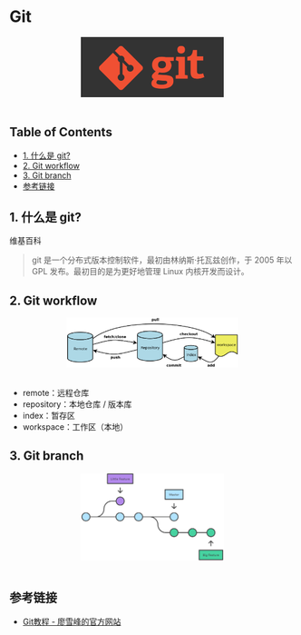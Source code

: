 # Git

<div align="center"> <img src="logo.png" width="50%"/> </div><br>

Table of Contents
-----------------

* [1. 什么是 git?](#1-什么是-git)
* [2. Git workflow](#2-git-workflow)
* [3. Git branch](#3-git-branch)
* [参考链接](#参考链接)




## 1. 什么是 git?

维基百科

> git 是一个分布式版本控制软件，最初由林纳斯·托瓦兹创作，于 2005 年以 GPL 发布。最初目的是为更好地管理 Linux 内核开发而设计。



## 2. Git workflow

<div align="center"> <img src="workflow.png" width="60%"/> </div><br>

- remote：远程仓库
- repository：本地仓库 / 版本库
- index：暂存区
- workspace：工作区（本地）



## 3. Git branch

<div align="center"> <img src="branch.png" width="50%"/> </div><br>



## 参考链接

- [Git教程 - 廖雪峰的官方网站](https://www.liaoxuefeng.com/wiki/896043488029600)